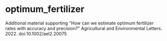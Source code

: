 # optimum_fertilizer
Additional material supporting "How can we estimate optimum fertilizer rates with accuracy and precision?" Agricultural and Environmental Letters. 2022. doi:10.1002/ael2.20075
